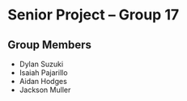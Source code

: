 # Senior Project – Group 17

## Group Members
- Dylan Suzuki  
- Isaiah Pajarillo  
- Aidan Hodges  
- Jackson Muller  
